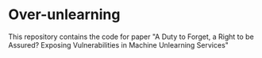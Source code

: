 # Over-unlearning
This repository contains the code for paper "A Duty to Forget, a Right to be Assured? Exposing Vulnerabilities in Machine Unlearning Services"
